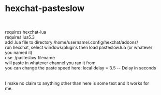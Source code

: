 # hexchat-pasteslow
<br><br>
requires hexchat-lua<br>
requires lua5.3<br>
add .lua file to directory /home/username/.config/hexchat/addons/<br>
run hexchat, select windows/plugins then load pasteslow.lua (or whatever you named it)<br>
use: /pasteslow filename<br>
will paste in whatever channel you ran it from<br>
you can change the paste speed here: local delay = 3.5 -- Delay in seconds<br>
<br><br>
I make no claim to anything other than here is some text and it works for me.<br>
